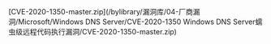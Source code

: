 [CVE-2020-1350-master.zip](/bylibrary/漏洞库/04-厂商漏洞/Microsoft/Windows DNS Server/CVE-2020-1350 Windows DNS Server蠕虫级远程代码执行漏洞/CVE-2020-1350-master.zip)

